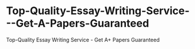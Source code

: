 # Top-Quality-Essay-Writing-Service---Get-A-Papers-Guaranteed
Top-Quality Essay Writing Service - Get A+ Papers Guaranteed
